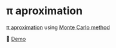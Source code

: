 # π aproximation
[π aproximation](https://en.wikipedia.org/wiki/Approximations_of_%CF%80) using [Monte Carlo method](https://en.wikipedia.org/wiki/Monte_Carlo_method)

🚀 [Demo](https://xuab.github.io/pi-aproximation/) 
